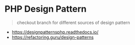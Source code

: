 # PHP Design Pattern

> checkout branch for different sources of design pattern

- https://designpatternsphp.readthedocs.io/ 
- https://refactoring.guru/design-patterns
